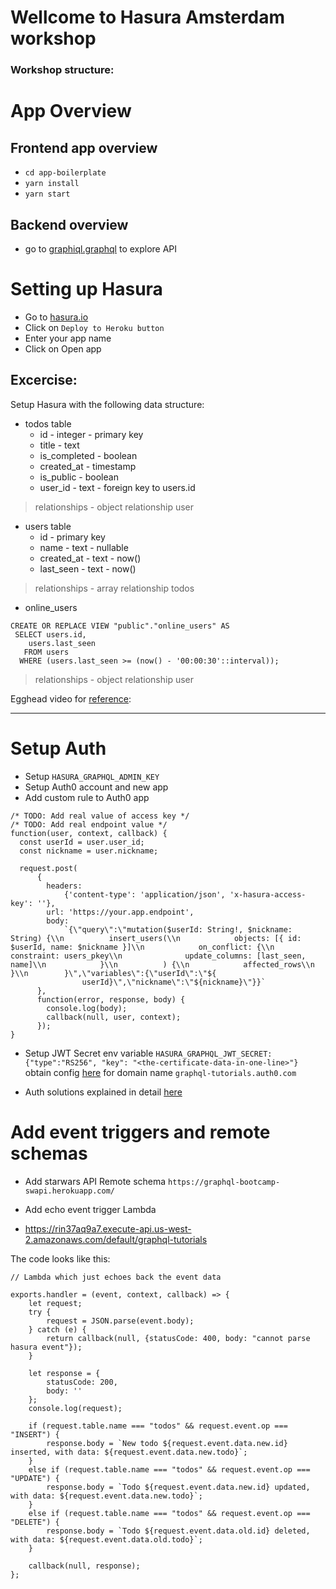 # Wellcome to Hasura Amsterdam workshop 

### Workshop structure:

# App Overview

## Frontend app overview

- `cd app-boilerplate`
- `yarn install`
- `yarn start`

## Backend overview

- go to [graphiql.graphql](http://graphiql.graphql-tutorials.org/) to explore API


# Setting up Hasura

- Go to [hasura.io](hasura.io)
- Click on `Deploy to Heroku button`
- Enter your app name
- Click on Open app


## Excercise: 

Setup Hasura with the following data structure:

- todos table
  - id - integer - primary key 
  - title - text
  - is_completed - boolean
  - created_at - timestamp
  - is_public - boolean
  - user_id - text - foreign key to users.id

> relationships - object relationship user
- users table
  - id - primary key 
  - name - text - nullable 
  - created_at - text - now() 
  - last_seen - text - now() 

> relationships - array relationship todos

- online_users 
```
CREATE OR REPLACE VIEW "public"."online_users" AS 
 SELECT users.id,
    users.last_seen
   FROM users
  WHERE (users.last_seen >= (now() - '00:00:30'::interval));
```

> relationships - object relationship user

Egghead video for [reference](https://egghead.io/lessons/graphql-create-your-graphql-api-auto-generated-with-hasura): 


---

# Setup Auth

- Setup `HASURA_GRAPHQL_ADMIN_KEY`
- Setup Auth0 account and new app
- Add custom rule to Auth0 app

```
/* TODO: Add real value of access key */
/* TODO: Add real endpoint value */
function(user, context, callback) {
  const userId = user.user_id;
  const nickname = user.nickname;

  request.post(
      {
        headers:
            {'content-type': 'application/json', 'x-hasura-access-key': ''},
        url: 'https://your.app.endpoint',
        body:
            `{\"query\":\"mutation($userId: String!, $nickname: String) {\\n          insert_users(\\n            objects: [{ id: $userId, name: $nickname }]\\n            on_conflict: {\\n              constraint: users_pkey\\n              update_columns: [last_seen, name]\\n            }\\n          ) {\\n            affected_rows\\n          }\\n        }\",\"variables\":{\"userId\":\"${
                userId}\",\"nickname\":\"${nickname}\"}}`
      },
      function(error, response, body) {
        console.log(body);
        callback(null, user, context);
      });
}

```
- Setup JWT Secret env variable
`HASURA_GRAPHQL_JWT_SECRET: {"type":"RS256", "key": "<the-certificate-data-in-one-line>"}`
obtain config [here](https://hasura.io/jwt-config) for domain name `graphql-tutorials.auth0.com`

- Auth solutions explained in detail [here](
  https://dev.to/hasurahq/hasura-authentication-explained-2c95)

# Add event triggers and remote schemas
  
- Add starwars API Remote schema
`https://graphql-bootcamp-swapi.herokuapp.com/`

- Add echo event trigger Lambda

- https://rin37aq9a7.execute-api.us-west-2.amazonaws.com/default/graphql-tutorials

The code looks like this:

```
// Lambda which just echoes back the event data

exports.handler = (event, context, callback) => {
    let request;
    try {
        request = JSON.parse(event.body);
    } catch (e) {
        return callback(null, {statusCode: 400, body: "cannot parse hasura event"});
    }

    let response = {
        statusCode: 200,
        body: ''
    };
    console.log(request);

    if (request.table.name === "todos" && request.event.op === "INSERT") {
        response.body = `New todo ${request.event.data.new.id} inserted, with data: ${request.event.data.new.todo}`;
    }
    else if (request.table.name === "todos" && request.event.op === "UPDATE") {
        response.body = `Todo ${request.event.data.new.id} updated, with data: ${request.event.data.new.todo}`;
    }
    else if (request.table.name === "todos" && request.event.op === "DELETE") {
        response.body = `Todo ${request.event.data.old.id} deleted, with data: ${request.event.data.old.todo}`;
    }

    callback(null, response);
};
```


